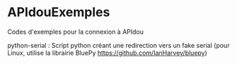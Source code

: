 # APIdouExemples
Codes d'exemples pour la connexion à APIdou

python-serial : Script python créant une redirection vers un fake serial (pour Linux, utilise la librairie BluePy https://github.com/IanHarvey/bluepy)
